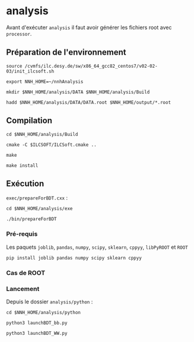 # analysis 

Avant d'exécuter `analysis` il faut avoir générer les fichiers root avec `processor`.

## Préparation de l'environnement
```
source /cvmfs/ilc.desy.de/sw/x86_64_gcc82_centos7/v02-02-03/init_ilcsoft.sh
```
```
export NNH_HOME=~/nnhAnalysis
```
```
mkdir $NNH_HOME/analysis/DATA $NNH_HOME/analysis/Build
```
```
hadd $NNH_HOME/analysis/DATA/DATA.root $NNH_HOME/output/*.root
```

## Compilation
```
cd $NNH_HOME/analysis/Build
```
```
cmake -C $ILCSOFT/ILCSoft.cmake ..
```
```
make
```
```
make install
```
## Exécution 
`exec/prepareForBDT.cxx` :
```
cd $NNH_HOME/analysis/exe
```
```
./bin/prepareForBDT
```
### Pré-requis 
Les paquets `joblib`, `pandas`, `numpy`, `scipy`, `sklearn`, `cppyy`, `libPyROOT` et `ROOT`
```
pip install joblib pandas numpy scipy sklearn cppyy
```
### Cas de ROOT

### Lancement
Depuis le dossier `analysis/python` :
```
cd $NNH_HOME/analysis/python
```
```
python3 launchBDT_bb.py
```
```
python3 launchBDT_WW.py
```
